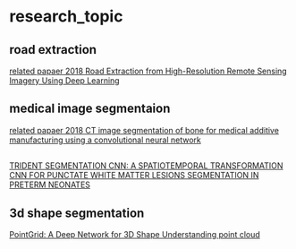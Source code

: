 # research_topic
## road extraction 
[related papaer 2018 Road Extraction from High-Resolution Remote
Sensing Imagery Using Deep Learning](https://ieeexplore.ieee.org/abstract/document/8898565)

## medical image segmentaion
[related papaer 2018 CT image segmentation of bone for medical additive manufacturing using a convolutional neural network](https://www.sciencedirect.com/science/article/abs/pii/S0010482518303111)
##
[TRIDENT SEGMENTATION CNN: A SPATIOTEMPORAL TRANSFORMATION CNN FOR
PUNCTATE WHITE MATTER LESIONS SEGMENTATION IN PRETERM NEONATES](https://arxiv.org/ftp/arxiv/papers/1910/1910.09773.pdf)

## 3d shape segmentation 
[PointGrid: A Deep Network for 3D Shape Understanding point cloud](http://openaccess.thecvf.com/content_cvpr_2018/html/Le_PointGrid_A_Deep_CVPR_2018_paper.html)

